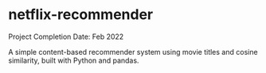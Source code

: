 # netflix-recommender

Project Completion Date: Feb  2022



A simple content-based recommender system using movie titles and cosine similarity, built with Python and pandas.
